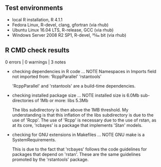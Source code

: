 ## Test environments
* local R installation, R 4.1.1
* Fedora Linux, R-devel, clang, gfortran (via rhub)
* Ubuntu Linux 16.04 LTS, R-release, GCC (via rhub)
* Windows Server 2008 R2 SP1, R-devel, 32⁄64 bit (via rhub)

## R CMD check results

0 errors | 0 warnings | 3 notes

* checking dependencies in R code ... NOTE
  Namespaces in Imports field not imported from:
  ‘RcppParallel’ ‘rstantools’
  
  'RcppParallel' and 'rstantools' are a build-time dependencies.
  
* checking installed package size ... NOTE
  installed size is 6.0Mb
  sub-directories of 1Mb or more:
    libs  5.3Mb
    
  The libs subdirectory is then above the 1MB threshold. My understanding is that this inflation of the libs subdirectory is due to the use of 'Rcpp'. The use of 'Rcpp' is necessary due to the use of rstan, as at its core, 'rcbayes' is a package that implements 'Stan' models.  
  
* checking for GNU extensions in Makefiles ... NOTE
  GNU make is a SystemRequirements.  
  
  This is due to the fact that 'rcbayes' follows the code guidelines for packages that depend on 'rstan'. These are the same guidelines promoted by the 'rstantools' package. 
  
  
